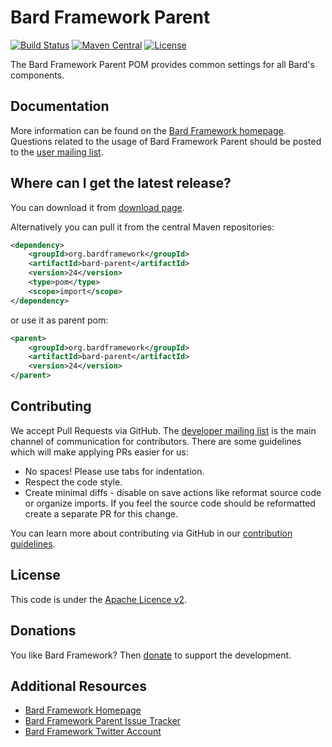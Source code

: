 Bard Framework Parent
===================

[![Build Status][ci-badge]][ci]
[![Maven Central][maven-badge]][maven]
[![License][license-badge]][license]

The Bard Framework Parent POM provides common settings for all Bard's components.

Documentation
-------------

More information can be found on the [Bard Framework homepage][homepage].
Questions related to the usage of Bard Framework Parent should be posted to the [user mailing list][mails].

Where can I get the latest release?
-----------------------------------
You can download it from [download page][download].

Alternatively you can pull it from the central Maven repositories:

```xml
<dependency>
    <groupId>org.bardframework</groupId>
    <artifactId>bard-parent</artifactId>
    <version>24</version>
    <type>pom</type>
    <scope>import</scope>
</dependency>
```

or use it as parent pom:

```xml
<parent>
    <groupId>org.bardframework</groupId>
    <artifactId>bard-parent</artifactId>
    <version>24</version>
</parent>
```

Contributing
------------

We accept Pull Requests via GitHub. The [developer mailing list][mails] is the main channel of communication for
contributors.
There are some guidelines which will make applying PRs easier for us:

+ No spaces! Please use tabs for indentation.
+ Respect the code style.
+ Create minimal diffs - disable on save actions like reformat source code or organize imports. If you feel the source
  code should be reformatted create a separate PR for this change.

You can learn more about contributing via GitHub in our [contribution guidelines](CONTRIBUTING.md).

License
-------
This code is under the [Apache Licence v2][license].

Donations
---------
You like Bard Framework? Then [donate][donate] to support the development.

Additional Resources
--------------------

+ [Bard Framework Homepage][homepage]
+ [Bard Framework Parent Issue Tracker][issues]
+ [Bard Framework Twitter Account][twitter]

[ci]:https://travis-ci.org/bardframework/bard-parent

[ci-badge]:https://travis-ci.org/bardframework/bard-parent.svg

[donate]:https://bardframework.org/donate

[download]:https://repo1.maven.org/maven2/org/bardframework/bard-parent

[homepage]:https://bardframework.org

[issues]:https://github.com/bardframework/bard-parent/issues

[license]:http://www.apache.org/licenses/LICENSE-2.0

[license-badge]:http://img.shields.io/:license-apache-blue.svg

[mails]:https://bardframework.org/mails-list.html

[maven]:https://maven-badges.herokuapp.com/maven-central/org.bardframework/bard-parent

[maven-badge]:https://maven-badges.herokuapp.com/maven-central/org.bardframework/bard-parent/badge.svg

[twitter]:https://twitter.com/BardFramework
